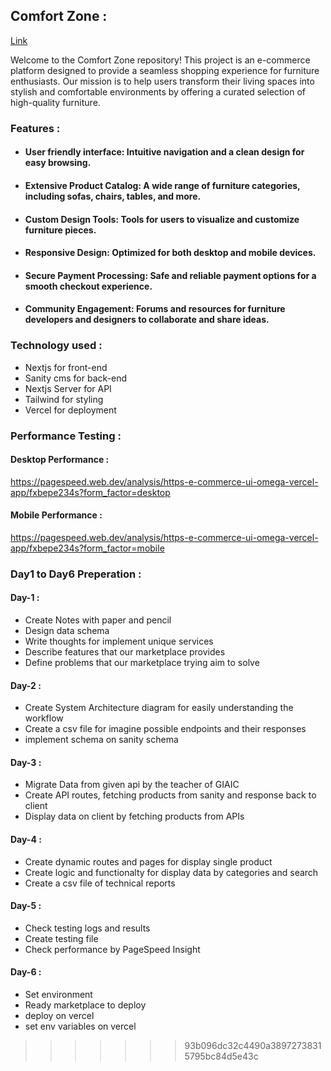 ## Comfort Zone :
[Link](https://e-commerce-ui-omega.vercel.app/)

Welcome to the Comfort Zone repository! This project is an e-commerce platform designed to provide a seamless shopping experience for furniture enthusiasts. Our mission is to help users transform their living spaces into stylish and comfortable environments by offering a curated selection of high-quality furniture.

### Features : 
- #### User friendly interface: Intuitive navigation and a clean design for easy browsing.
- #### Extensive Product Catalog: A wide range of furniture categories, including sofas, chairs, tables, and more.
- #### Custom Design Tools: Tools for users to visualize and customize furniture pieces.
- #### Responsive Design: Optimized for both desktop and mobile devices.
- #### Secure Payment Processing: Safe and reliable payment options for a smooth checkout experience.
- #### Community Engagement: Forums and resources for furniture developers and designers to collaborate and share ideas.


### Technology used :
- Nextjs for front-end
- Sanity cms for back-end
- Nextjs Server for API
- Tailwind for styling
- Vercel for deployment

### Performance Testing :

#### Desktop Performance :
https://pagespeed.web.dev/analysis/https-e-commerce-ui-omega-vercel-app/fxbepe234s?form_factor=desktop

#### Mobile Performance : 
https://pagespeed.web.dev/analysis/https-e-commerce-ui-omega-vercel-app/fxbepe234s?form_factor=mobile

### Day1 to Day6 Preperation :

#### Day-1 :
  - Create Notes with paper and pencil
  - Design data schema
  - Write thoughts for implement unique services
  - Describe features that our marketplace provides
  - Define problems that our marketplace trying aim to solve

#### Day-2 : 
 - Create System Architecture diagram for easily understanding the workflow
 - Create a csv file for imagine possible endpoints and their responses
 - implement schema on sanity schema

#### Day-3 :
 - Migrate Data from given api by the teacher of GIAIC
 - Create API routes, fetching products from sanity and response back to client
 - Display data on client by fetching products from APIs

#### Day-4 : 
 - Create dynamic routes and pages for display single product
 - Create logic and functionalty for display data by categories and search
 - Create a csv file of technical reports

#### Day-5 :
 - Check testing logs and results
 - Create testing file
 - Check performance by PageSpeed Insight

#### Day-6 :
 - Set environment
 - Ready marketplace to deploy
 - deploy on vercel
 - set env variables on vercel


>>>>>>> 93b096dc32c4490a38972738315795bc84d5e43c
